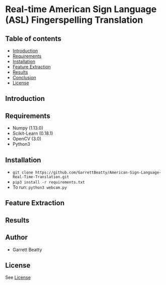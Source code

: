Real-time American Sign Language (ASL) Fingerspelling Translation
================================================================

Table of contents
-------------

- [Introduction](#introduction)
- [Requirements](#requirements) 
- [Installation](#installation)
- [Feature Extraction](#feature-extraction)
- [Results](#results)
- [Conclusion](#conclusion)
- [License](#license)

Introduction
------------


Requirements
------------

* Numpy (1.13.0)
* Scikit-Learn (0.18.1)
* OpenCV (3.0)
* Python3

Installation
-------------
* `git clone https://github.com/GarrettBeatty/American-Sign-Language-Real-Time-Translation.git`
* `pip3 install -r requirements.txt` 
* To run: `python3 webcam.py`

Feature Extraction                                            
-------------------
    
Results
-------------

Author
-------------
* Garrett Beatty

License
-------------
See [License](#LICENSE.md)
